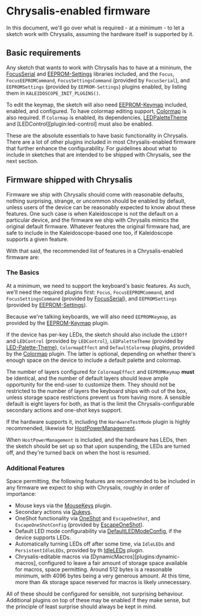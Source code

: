 # Chrysalis-enabled firmware

In this document, we'll go over what is required - at a minimum - to let a
sketch work with Chrysalis, assuming the hardware itself is supported by it.

## Basic requirements

Any sketch that wants to work with Chrysalis has to have at a mininum, the
[FocusSerial][plugin:focus-serial] and [EEPROM-Settings][plugin:eeprom-settings]
libraries included, and the `Focus`, `FocusEEPROMCommand`,
`FocusSettingsCommand` (provided by `FocusSerial`), and `EEPROMSettings`
(provided by `EEPROM-Settings`) plugins enabled, by listing them in
`KALEIDOSCOPE_INIT_PLUGINS()`.

To edit the keymap, the sketch will also need
[EEPROM-Keymap][plugin:eeprom-keymap] included, enabled, and configured. To have
colormap editing support, [Colormap][plugin:colormap] is also required. If
`Colormap` is enabled, its dependencies,
[LEDPaletteTheme][plugin:led-palette-theme] and [LEDControl][plugin:led-control]
must also be enabled.

These are the absolute essentials to have basic functionality in Chrysalis.
There are a lot of other plugins included in most Chrysalis-enabled firmware
that further enhance the configurability. For guidelines about what to include
in sketches that are intended to be shipped with Chrysalis, see the next
section.

## Firmware shipped with Chrysalis

Firmware we ship with Chrysalis should come with reasonable defaults, nothing
surprising, strange, or uncommon should be enabled by default, unless users of
the device can be reasonably expected to know about these features. One such
case is when Kaleidoscope is not the default on a particular device, and the
firmware we ship with Chrysalis mimics the original default firmware. Whatever
features the original firmware had, are safe to include in the
Kaleidoscope-based one too, if Kaleidoscope supports a given feature.

With that said, the recommended list of features in a Chrysalis-enabled firmware are:

### The Basics

At a minimum, we need to support the keyboard's basic features. As such, we'll
need the required plugins first: `Focus`, `FocusEEPROMCommand`, and
`FocusSettingsCommand` (provided by [FocusSerial][plugin:focus-serial]), and
`EEPROMSettings` (provided by [EEPROM-Settings][plugin:eeprom-settings]).

Because we're talking keyboards, we will also need `EEPROMKeymap`, as provided
by the [EEPROM-Keymap][plugin:eeprom-keymap] plugin.

If the device has per-key LEDs, the sketch should also include the `LEDOff` and
`LEDControl` (provided by `LEDControl`), `LEDPaletteTheme`
(provided by [LED-Palette-Theme][plugin:led-palette-theme]), `ColormapEffect`
and `DefaultColormap` plugins, provided by the [Colormap][plugin:colormap]
plugin. The latter is optional, depending on whether there's enough space on the
device to include a default palette and colormap.

The number of layers configured for `ColormapEffect` and `EEPROMKeymap` **must**
be identical, and the number of default layers should leave ample opportunity
for the end-user to customize them. They should not be restricted to the number
of layers the keyboard ships with out of the box, unless storage space
restrictions prevent us from having more. A sensible default is eight layers for
both, as that is the limit the Chrysalis-configurable secondary actions and
one-shot keys support.

If the hardware supports it, including the `HardwareTestMode` plugin is highly
recommended, likewise for [HostPowerManagement][plugin:host-power-management].

When `HostPowerManagement` is included, and the hardware has LEDs, then the
sketch should be set up so that upon suspending, the LEDs are turned off, and
they're turned back on when the host is resumed.

### Additional Features

Space permitting, the following features are recommended to be included in any
firmware we expect to ship with Chrysalis, roughly in order of importance:

- Mouse keys via the [MouseKeys][plugin:mousekeys] plugin.
- Secondary actions via [Qukeys][plugin:qukeys].
- OneShot functionality via [OneShot][plugin:oneshot] and `EscapeOneShot`, and `EscapeOneShotConfig` (provided by [EscapeOneShot][plugin:escape-oneshot]).
- Default LED mode configurability via
  [DefaultLEDModeConfig][plugin:default-led-mode-config], if the device supports
  LEDs.
- Automatically turning LEDs off after some time, via `IdleLEDs` and
  `PersistentIdleLEDs`, provided by th [IdleLEDs][plugin:idle-leds] plugin.
- Chrysalis-editable macros via [DynamicMacros][plugins:dynamic-macros],
  configured to leave a fair amount of storage space available for macros, space
  permitting. Around 512 bytes is a reasonable minimum, with 4096 bytes being a
  very generous amount. At this time, more than 4k storage space reserved for
  macros is likely unnecessary.

All of these should be configured for sensible, not surprising behaviour.
Additional plugins on top of these may be enabled if they make sense, but the
principle of least surprise should always be kept in mind.

 [plugin:focus-serial]: https://kaleidoscope.readthedocs.io/en/latest/plugins/Kaleidoscope-FocusSerial.html
 [plugin:eeprom-settings]: https://kaleidoscope.readthedocs.io/en/latest/plugins/Kaleidoscope-EEPROM-Settings.html
 [plugin:eeprom-keymap]: https://kaleidoscope.readthedocs.io/en/latest/plugins/Kaleidoscope-EEPROM-Keymap.html
 [plugin:colormap]: https://kaleidoscope.readthedocs.io/en/latest/plugins/Kaleidoscope-Colormap.html
 [plugin:led-palette-theme]: https://kaleidoscope.readthedocs.io/en/latest/plugins/Kaleidoscope-LED-Palette-Theme.html
 [plugins:ledcontrol]: https://kaleidoscope.readthedocs.io/en/latest/plugins/Kaleidoscope-LEDControl.html
 [plugin:host-power-management]: https://kaleidoscope.readthedocs.io/en/latest/plugins/Kaleidoscope-HostPowerManagement.html
 [plugin:mousekeys]: https://kaleidoscope.readthedocs.io/en/latest/plugins/Kaleidoscope-MouseKeys.html
 [plugin:qukeys]: https://kaleidoscope.readthedocs.io/en/latest/plugins/Kaleidoscope-Qukeys.html
 [plugin:oneshot]: https://kaleidoscope.readthedocs.io/en/latest/plugins/Kaleidoscope-OneShot.html
 [plugin:escape-oneshot]: https://kaleidoscope.readthedocs.io/en/latest/plugins/Kaleidoscope-Escape-OneShot.html
 [plugin:default-led-mode-config]: https://kaleidoscope.readthedocs.io/en/latest/plugins/Kaleidoscope-DefaultLEDModeConfig.html
 [plugin:idle-leds]: https://kaleidoscope.readthedocs.io/en/latest/plugins/Kaleidoscope-IdleLEDs.html
 [plugin:dynamic-macros]: https://kaleidoscope.readthedocs.io/en/latest/plugins/Kaleidoscope-DynamicMacros.html
